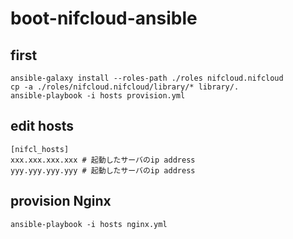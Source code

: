 # boot-nifcloud-ansible

## first

```
ansible-galaxy install --roles-path ./roles nifcloud.nifcloud
cp -a ./roles/nifcloud.nifcloud/library/* library/.
ansible-playbook -i hosts provision.yml
```

## edit hosts

```
[nifcl_hosts]
xxx.xxx.xxx.xxx # 起動したサーバのip address
yyy.yyy.yyy.yyy # 起動したサーバのip address
```

## provision Nginx

```
ansible-playbook -i hosts nginx.yml
```

